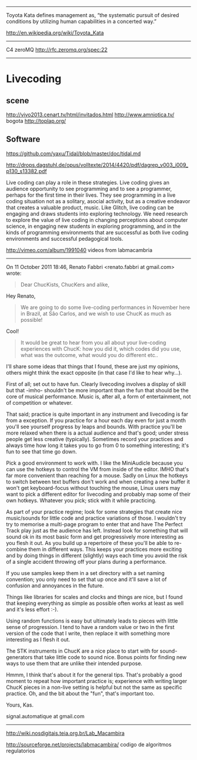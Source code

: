 

---

Toyota Kata defines management as, “the systematic pursuit of desired conditions by utilizing human capabilities in a concerted way.” 

http://en.wikipedia.org/wiki/Toyota_Kata

----

C4 zeroMQ http://rfc.zeromq.org/spec:22

----

# Livecoding
## scene
http://vivo2013.cenart.tv/html/invitados.html
http://www.amniotica.tv/ bogota
http://toplap.org/


## Software

https://github.com/yaxu/Tidal/blob/master/doc/tidal.md




http://drops.dagstuhl.de/opus/volltexte/2014/4420/pdf/dagrep_v003_i009_p130_s13382.pdf


Live coding can play a role in these strategies. Live coding gives an audience opportunity
to see programming and to see a programmer, perhaps for the first time in their lives. They
see programming in a live coding situation not as a solitary, asocial activity, but as a creative
endeavor that creates a valuable product, music. Like Glitch, live coding can be engaging
and draws students into exploring technology.
We need research to explore the value of live coding in changing perceptions about
computer science, in engaging new students in exploring programming, and in the kinds
of programming environments that are successful as both live coding environments and
successful pedagogical tools.


http://vimeo.com/album/1991040  videos from labmacambria


------

On 11 October 2011 18:46, Renato Fabbri <renato.fabbri at gmail.com> wrote:

> Dear ChucKists, ChucKers and alike,
>
>
Hey Renato,


> We are going to do some live-coding performances in November here in
> Brazil,
> at São Carlos, and we wish to use ChucK as much as possible!
>
>
Cool!


> It would be great to hear from you all about your live-coding experiences
> with
> ChucK: how you did it, which codes did you use, what was the outcome, what
> would you do different etc..
>
>
I'll share some ideas that things that I found, these are just my opinions,
others might think the exact opposite (in that case I'd like to hear
why...).

First of all; set out to have fun. Clearly livecoding involves a display of
skill but that -imho- shouldn't be more important than the fun that should
be the core of musical performance. Music is, after all, a form of
entertainment, not of competition or whatever.

That said; practice is quite important in any instrument and livecoding is
far from a exception. If you practice for a hour each day even for just a
month you'll see yourself progress by leaps and bounds. With practice you'll
be more relaxed when there is a actual audience and that's good; under
stress people get less creative (typically). Sometimes record your practices
and always time how long it takes you to go from 0 to something interesting;
it's fun to see that time go down.

Pick a good environment to work with. I like the MiniAudicle because you can
use the hotkeys to control the VM from inside of the editor. IMHO that's far
more convenient than reaching for a mouse. Sadly on Linux the hotkeys to
switch between text buffers don't work and when creating a new buffer it
won't get keyboard-focus without touching the mouse, Linux users may want to
pick a different editor for livecoding and probably map some of their own
hotkeys. Whatever you pick; stick with it while practicing.

As part of your practice regime; look for some strategies that create nice
music/sounds for little code and practice variations of those. I wouldn't
try try to memorise a multi-page program to enter that and have The Perfect
Track play just as the audience has left. Instead look for something that
will sound ok in its most basic form and get progressively more interesting
as you flesh it out. As you build up a repertoire of these you'll be able to
re-combine them in different ways. This keeps your practices more exciting
and by doing things in different (slightly) ways each time you avoid the
risk of a single accident throwing off your plans during a performance.

If you use samples keep them in a set directory with a set naming
convention; you only need to set that up once and it'll save a lot of
confusion and annoyances in the future.

Things like libraries for scales and clocks and things are nice, but I found
that keeping everything as simple as possible often works at least as well
and it's less effort :-).

Using random functions is easy but ultimately leads to pieces with little
sense of progression. I tend to have a random value or two in the first
version of the code that I write, then replace it with something more
interesting as I flesh it out.

The STK instruments in ChucK are a nice place to start with for
sound-generators that take little code to sound nice. Bonus points for
finding new ways to use them that are unlike their intended purpose.

Hmmm, I think that's about it for the general tips. That's probably a good
moment to repeat how important practice is; experience with writing larger
ChucK pieces in a non-live setting is helpful but not the same as specific
practice. Oh, and the bit about the "fun", that's important too.

Yours,
Kas.

signal.automatique at gmail.com


----------

http://wiki.nosdigitais.teia.org.br/Lab_Macambira

http://sourceforge.net/projects/labmacambira/
codigo de algoritmos regulatorios
